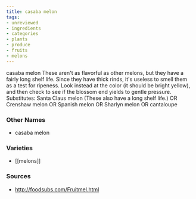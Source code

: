 ```yaml
---
title: casaba melon
tags:
- unreviewed
- ingredients
- categories
- plants
- produce
- fruits
- melons
---
```

casaba melon These aren't as flavorful as other melons, but they have a fairly long shelf life. Since they have thick rinds, it's useless to smell them as a test for ripeness. Look instead at the color (it should be bright yellow), and then check to see if the blossom end yields to gentle pressure. Substitutes: Santa Claus melon (These also have a long shelf life.) OR Crenshaw melon OR Spanish melon OR Sharlyn melon OR cantaloupe

### Other Names

* casaba melon

### Varieties

* [[melons]]

### Sources
* http://foodsubs.com/Fruitmel.html
